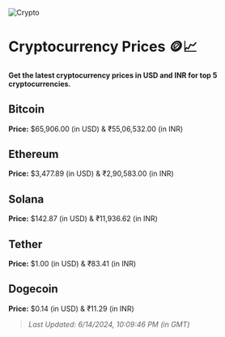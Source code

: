 
![Crypto](https://www.techguide.com.au/wp-content/uploads/2020/11/crypto3.jpeg)

# Cryptocurrency Prices 🪙📈

#### Get the latest cryptocurrency prices in USD and INR for top 5 cryptocurrencies.

## Bitcoin

**Price:** $65,906.00 (in USD) & ₹55,06,532.00 (in INR)

## Ethereum

**Price:** $3,477.89 (in USD) & ₹2,90,583.00 (in INR)

## Solana

**Price:** $142.87 (in USD) & ₹11,936.62 (in INR)

## Tether

**Price:** $1.00 (in USD) & ₹83.41 (in INR)

## Dogecoin

**Price:** $0.14 (in USD) & ₹11.29 (in INR)

> _Last Updated: 6/14/2024, 10:09:46 PM (in GMT)_
